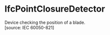 IfcPointClosureDetector
=======================
Device checking the position of a blade.  
[source: IEC 60050-821]


